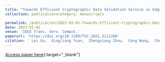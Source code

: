 ```yaml
---
title: "Towards Efficient Cryptographic Data Validation Service in Edge Computing"
collection: publicationscategory: manuscripts

permalink: /publication/2023-01-01-Towards-Efficient-Cryptographic-Data-Validation-Service-in-Edge-Computing
date: 2023-01-01
venue: 'IEEE Trans. Serv. Comput.'
paperurl: 'https://doi.org/10.1109/TSC.2021.3111208'
citation: ' Lei Xu,  Xingliang Yuan,  Zhengxiang Zhou,  Cong Wang,  Chungen Xu, &quot;Towards Efficient Cryptographic Data Validation Service in Edge Computing.&quot; IEEE Trans. Serv. Comput., 2023.'
---
```

[Access paper here](https://doi.org/10.1109/TSC.2021.3111208){:target="_blank"}
